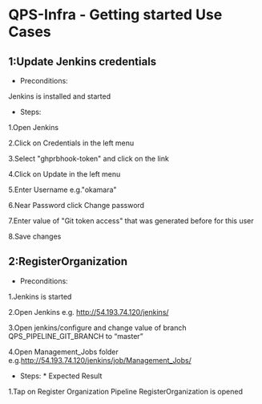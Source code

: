 # QPS-Infra - Getting started Use Cases
## 1:Update Jenkins credentials
*  Preconditions:

  Jenkins is installed and started
 
* Steps:

1.Open Jenkins

2.Click on Credentials in the left menu

3.Select "ghprbhook-token" and click on the link

4.Click on Update in the left menu

5.Enter Username e.g."okamara"

6.Near Password click Change password

7.Enter value of "Git token access" that was generated before for this user

8.Save changes


## 2:RegisterOrganization
*  Preconditions:

1.Jenkins is started          

2.Open Jenkins e.g. http://54.193.74.120/jenkins/ 

3.Open jenkins/configure and change value of branch QPS_PIPELINE_GIT_BRANCH to “master”

4.Open Management_Jobs folder e.g.http://54.193.74.120/jenkins/job/Management_Jobs/

* Steps:                                                   * Expected Result

1.Tap on Register Organization                              Pipeline RegisterOrganization is opened






